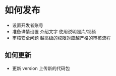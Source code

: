 # 如何发布

- 设置开发者账号
- 准备详情设置 介绍文字 使用说明照片/视频
- 审核安全问题 越高级的权限对应越严格的审核流程

## 如何更新

- 更新 version 上传新的代码包


